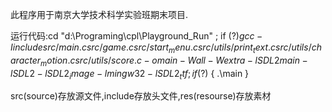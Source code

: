 此程序用于南京大学技术科学实验班期末项目.

运行代码:cd "d:\Programing\cpl\Playground_Run\" ; if ($?) { gcc -Iinclude src/main.c src/game.c src/start_menu.c src/utils/print_text.c src/utils/character_motion.c src/utils/score.c -o main -Wall -Wextra -lSDL2main -lSDL2 -lSDL2_image -lmingw32 -lSDL2_ttf } ; if ($?) { .\main }

src(source)存放源文件,include存放头文件,res(resourse)存放素材